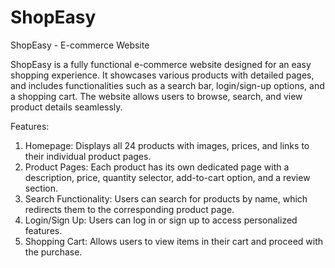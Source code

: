 # ShopEasy
  ShopEasy - E-commerce Website

ShopEasy is a fully functional e-commerce website designed for an easy shopping experience. It showcases various products with detailed pages, and includes functionalities such as a search bar, login/sign-up options, and a shopping cart. The website allows users to browse, search, and view product details seamlessly.

Features:
1. Homepage: Displays all 24 products with images, prices, and links to their individual product pages.
2. Product Pages: Each product has its own dedicated page with a description, price, quantity selector, add-to-cart option, and a review section.
3. Search Functionality: Users can search for products by name, which redirects them to the corresponding product page.
4. Login/Sign Up: Users can log in or sign up to access personalized features.
5. Shopping Cart: Allows users to view items in their cart and proceed with the purchase.
